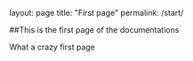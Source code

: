 layout: page
title: "First page"
permalink: /start/

##This is the first page of the documentations

What a crazy first page

